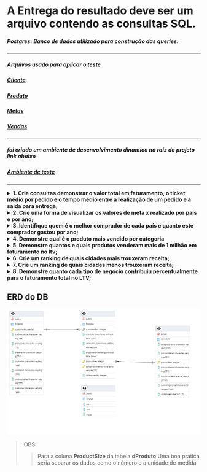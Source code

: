  # A Entrega do resultado deve ser um arquivo contendo as consultas SQL.

 ##### Postgres: Banco de dados utilizado para construção das queries.

 ---
 ##### Arquivos usado para aplicar o teste
 ##### [Cliente](./csv/dCliente.csv)
 ##### [Produto](./csv/dProduto.csv)
 ##### [Metas](./csv/fMetas.csv)
 ##### [Vendas](./csv/fVendas.csv)
 ---
 ##### foi criado um ambiente de desenvolvimento dinamico na raiz do projeto link abaixo
 #####  [Ambiente de teste](README.md)
---

 
 <details>
   <summary><strong> 1. Crie consultas demonstrar o valor total em faturamento, o ticket médio por pedido e o tempo médio entre a realização de um pedido e a saída para entrega; </strong></summary>

```sql
WITH 
TotalFaturamento AS (
    SELECT SUM(fv.OrderQuantity * dp.UnitPrice) AS ValorTotal
    FROM fVendas fv
    JOIN dProduto dp ON fv.ProductKey = dp.ProductKey
    WHERE fv.OrderDate IS NOT NULL
),

TicketMedioPorPedido AS (
    SELECT AVG(fv.OrderQuantity * dp.UnitPrice) AS TicketMedio
    FROM fVendas fv
    JOIN dProduto dp ON fv.ProductKey = dp.ProductKey
    WHERE fv.OrderDate IS NOT NULL
    GROUP BY fv.SalesOrderNumber
),

TempoMedioEntrega AS (
    SELECT FLOOR(AVG(EXTRACT(EPOCH FROM (fv.ShipDate - fv.OrderDate)) / 86400)) AS TempoMedioDias
    FROM fVendas fv
    WHERE fv.OrderDate IS NOT NULL
)

SELECT 
    'R$ ' || TO_CHAR((SELECT ValorTotal FROM TotalFaturamento), 'FM999,999,999,990.00') AS "Valor Total em Faturamento",
    'R$ ' || TO_CHAR((SELECT AVG(TicketMedio) FROM TicketMedioPorPedido), 'FM999,999,999,990.00') AS "Ticket Médio por Pedido",
    TO_CHAR((SELECT TempoMedioDias FROM TempoMedioEntrega), 'FM999999990') AS "Tempo Médio entre Pedido e Entrega (dias)";
```
##### Resultado 
 ![01](/images/01.png)
 </details>

 <details>
    <summary><strong> 2. Crie uma forma de visualizar os valores de meta x realizado por país e por ano; </strong></summary>

```sql
WITH FaturamentoPorPaisAno AS (
    SELECT
        c.CountryName AS Pais,
        EXTRACT(YEAR FROM v.OrderDate) AS Ano,
        SUM(v.OrderQuantity * p.UnitPrice) AS Faturamento_Realizado
    FROM
        fVendas v
    JOIN
        dProduto p ON v.ProductKey = p.ProductKey
    JOIN
        dCliente c ON v.CustomerKey = c.CustomerKey
    GROUP BY
        c.CountryName,
        EXTRACT(YEAR FROM v.OrderDate)
),
MetasPorPaisAno AS (
    SELECT
        m.Pais,
        m.Ano,
        SUM(m.Meta) AS Meta_Anual
    FROM
        fMetas m
    GROUP BY
        m.Pais,
        m.Ano
)
SELECT
    m.Pais,
    m.Ano,
    TO_CHAR(COALESCE(m.Meta_Anual, 0), 'FM"R$"999G999G999D00') AS Meta_Anual,
    TO_CHAR(COALESCE(f.Faturamento_Realizado, 0), 'FM"R$"999G999G999D00') AS Faturamento_Realizado,
    TO_CHAR(COALESCE(f.Faturamento_Realizado, 0) - COALESCE(m.Meta_Anual, 0), 'FM"R$"999G999G999D00') AS Diferenca
FROM
    MetasPorPaisAno m
LEFT JOIN
    FaturamentoPorPaisAno f ON m.Pais = f.Pais AND m.Ano = f.Ano
ORDER BY
    m.Pais,
    m.Ano DESC;
```
##### Resultado 
 ![02](/images/02.png)
 </details>

 <details>
    <summary><strong> 3. Identifique quem é o melhor comprador de cada país e quanto este comprador gastou por ano; </strong></summary>

```sql
WITH GastosPorClienteAno AS (
    SELECT
        c.CountryName AS Pais,
        EXTRACT(YEAR FROM v.OrderDate) AS Ano,
        c.CustomerKey,
        c.Customer AS Nome_Cliente,
        SUM(v.OrderQuantity * p.UnitPrice) AS Gasto_Total
    FROM
        fVendas v
    JOIN
        dProduto p ON v.ProductKey = p.ProductKey
    JOIN
        dCliente c ON v.CustomerKey = c.CustomerKey
    GROUP BY
        c.CountryName,
        EXTRACT(YEAR FROM v.OrderDate),
        c.CustomerKey,
        c.Customer
),
MelhorCompradorPorPaisAno AS (
    SELECT
        Pais,
        Ano,
        CustomerKey,
        Nome_Cliente,
        Gasto_Total,
        RANK() OVER (PARTITION BY Pais, Ano ORDER BY Gasto_Total DESC) AS Ranking
    FROM
        GastosPorClienteAno
)
SELECT
    Pais,
    Ano,
    Nome_Cliente AS Melhor_Comprador,
    TO_CHAR(Gasto_Total, 'FM"R$"999G999G999D00') AS Gasto_Total
FROM
    MelhorCompradorPorPaisAno
WHERE
    Ranking = 1
ORDER BY
    Pais,
    Ano DESC;
```
##### Resultado 
 ![03](/images/03.png)
</details>

<details>
    <summary><strong>  4. Demonstre qual é o produto mais vendido por categoria </strong></summary>

```sql
WITH VendasPorProdutoCategoria AS (
    SELECT
        p.CategoryName AS Categoria,
        p.ProductKey,
        p.ProductName AS Produto,
        SUM(v.OrderQuantity) AS Quantidade_Vendida
    FROM
        fVendas v
    JOIN
        dProduto p ON v.ProductKey = p.ProductKey
    GROUP BY
        p.CategoryName,
        p.ProductKey,
        p.ProductName
),
MaisVendidoPorCategoria AS (
    SELECT
        Categoria,
        Produto,
        Quantidade_Vendida,
        RANK() OVER (PARTITION BY Categoria ORDER BY Quantidade_Vendida DESC) AS Ranking
    FROM
        VendasPorProdutoCategoria
)
SELECT
    Categoria,
    Produto AS Produto_Mais_Vendido,
    Quantidade_Vendida
FROM
    MaisVendidoPorCategoria
WHERE
    Ranking = 1
ORDER BY
    Quantidade_Vendida DESC;
```
##### Resultado 
 ![04](/images/04.png)
</details>

<details>
    <summary><strong> 5. Demonstre quantos e quais produtos venderam mais de 1 milhão em faturamento no ltv; </strong></summary>

```sql
WITH FaturamentoPorProduto AS (
    SELECT 
        p.ProductKey,
        p.ProductName,
        SUM(v.OrderQuantity) AS Quantidade_Vendida,
        SUM(v.OrderQuantity * p.UnitPrice) AS Faturamento_Total
    FROM 
        fVendas v
    JOIN 
        dProduto p ON v.ProductKey = p.ProductKey
    GROUP BY 
        p.ProductKey, p.ProductName
)
SELECT 
    ProductKey,
    ProductName,
    Quantidade_Vendida,
    TO_CHAR(Faturamento_Total, 'FM"R$"999G999G999D00') AS FaturamentoLTV
FROM 
    FaturamentoPorProduto
WHERE 
    Faturamento_Total > 1000000
ORDER BY 
    Quantidade_Vendida DESC;

```
##### Resultado 
 ![05](/images/05.png)
</details>

<details>
    <summary><strong> 6. Crie um ranking de quais cidades mais trouxeram receita; </strong></summary>

```sql
WITH ReceitaPorCidade AS (
    SELECT
        c.CityName AS Cidade,
        c.StateName AS Estado,
        c.CountryName AS Pais,
        SUM(v.OrderQuantity * p.UnitPrice) AS Receita_Total
    FROM
        fVendas v
    JOIN
        dProduto p ON v.ProductKey = p.ProductKey
    JOIN
        dCliente c ON v.CustomerKey = c.CustomerKey
    GROUP BY
        c.CityName,
        c.StateName,
        c.CountryName
)
SELECT
    RANK() OVER (ORDER BY Receita_Total DESC) AS Ranking,
    Cidade,
    Estado,
    Pais,
    TO_CHAR(Receita_Total, 'FM"R$"999G999G999D00') AS Receita_Total
FROM
    ReceitaPorCidade
ORDER BY
    Ranking ASC;

```
##### Resultado 
 ![06](/images/06.png)
</details>

<details>
    <summary><strong> 7. Crie um ranking de quais cidades menos trouxeram receita; </strong></summary>

```sql
WITH ReceitaPorCidade AS (
    SELECT
        c.CityName AS Cidade,
        c.StateName AS Estado,
        c.CountryName AS Pais,
        SUM(v.OrderQuantity * p.UnitPrice) AS Receita_Total
    FROM
        fVendas v
    JOIN
        dProduto p ON v.ProductKey = p.ProductKey
    JOIN
        dCliente c ON v.CustomerKey = c.CustomerKey
    GROUP BY
        c.CityName,
        c.StateName,
        c.CountryName
)
SELECT
    RANK() OVER (ORDER BY Receita_Total ASC) AS Ranking,
    Cidade,
    Estado,
    Pais,
    TO_CHAR(Receita_Total, 'FM"R$"999G999G999D00') AS Receita_Total
FROM
    ReceitaPorCidade
ORDER BY
    Ranking ASC;
```
##### Resultado 
 ![07](/images/07.png)
</details>

<details>
    <summary><strong> 8. Demonstre quanto cada tipo de negócio contribuiu percentualmente para o faturamento total no LTV; </strong></summary>
    
```sql
WITH FaturamentoPorNegocio AS (
    SELECT
        c.BusinessType AS Tipo_Negocio,
        SUM(v.OrderQuantity * p.UnitPrice) AS LTV_Faturamento_Total
    FROM
        fVendas v
    JOIN
        dProduto p ON v.ProductKey = p.ProductKey
    JOIN
        dCliente c ON v.CustomerKey = c.CustomerKey
    GROUP BY
        c.BusinessType
),
FaturamentoTotal AS (
    SELECT
        SUM(LTV_Faturamento_Total) AS LTV_Faturamento_Geral
    FROM
        FaturamentoPorNegocio
)
SELECT
    fn.Tipo_Negocio,
    TO_CHAR(fn.LTV_Faturamento_Total, 'FM"R$"999G999G999D00') AS Faturamento_Total_LTV,
    TO_CHAR((fn.LTV_Faturamento_Total / ft.LTV_Faturamento_Geral) * 100, 'FM990.00') || '%' AS Percentual_Contribuicao
FROM
    FaturamentoPorNegocio fn,
    FaturamentoTotal ft
ORDER BY
    (fn.LTV_Faturamento_Total / ft.LTV_Faturamento_Geral) DESC;
```
##### Resultado 
 ![08](/images/08.png)
</details>

 ## ERD do DB 
![ERD](/images/ERD.png)


>!OBS:
>>Para a coluna **ProductSize** da tabela **dProduto**
>>Uma boa prática seria separar os dados como o número e a unidade de medida 